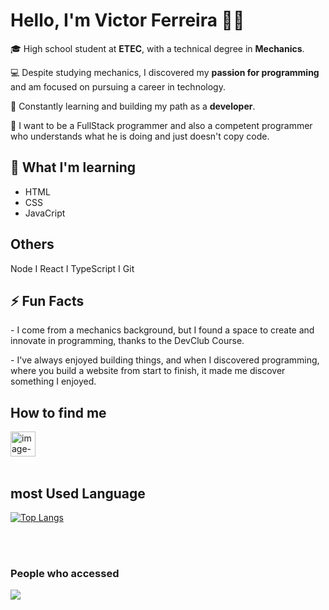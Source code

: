 # Hello, I'm Victor Ferreira 💪🏽

<p>🎓 High school student at <b>ETEC</b>, with a technical degree in <b>Mechanics</b>.<p/>
<p>💻 Despite studying mechanics, I discovered my <b>passion for programming</b> and am focused on pursuing a career in technology.</p>
<p>🚀 Constantly learning and building my path as a <b>developer</b>.</p>
<p>🧠 I want to be a FullStack programmer and also a competent programmer who understands what he is doing and just doesn't copy code.</p>

<h2>🌱 What I'm learning</h2>
<ul>
  <li>HTML</li>
  <li>CSS</li>
  <li>JavaCript</li>
</ul>
<h2>Others</h2>
<p>Node I React I TypeScript I Git </p>



<h2> ⚡ Fun Facts </h2>
<p>- I come from a mechanics background, but I found a space to create and innovate in programming, thanks to the DevClub Course.</p>

<p>- I've always enjoyed building things, and when I discovered programming, where you build a website from start to finish, it made me discover something I enjoyed.</p>  

<h2>How to find me</h2>
<img width="40"  alt="image-linkedin" src="https://github.com/user-attachments/assets/650fa1da-6b63-4079-a755-a67a9b00d4d0" <a href="www.linkedin.com/in/victor-ferreira-9a6566377" /> 

<br>
<br>

<h2>most Used Language</h2>

[![Top Langs](https://github-readme-stats.vercel.app/api/top-langs/?username=victorFerreira-hub&layout=donut)](https://github.com/anuraghazra/github-readme-stats)

<br>
<br>
<h3>People who accessed</h3>

![](https://komarev.com/ghpvc/?username=victorFerreira-hub)
